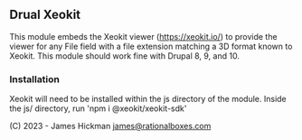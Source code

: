 ## Drual Xeokit
This module embeds the Xeokit viewer (https://xeokit.io/) to provide the viewer for any File field with a file extension matching a 3D format known to Xeokit. This module should work fine with Drupal 8, 9, and 10.
### Installation
Xeokit will need to be installed within the js directory of the module. Inside the js/ directory, run 'npm i @xeokit/xeokit-sdk'

(C) 2023 - James Hickman <james@rationalboxes.com>